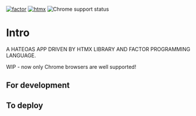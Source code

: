 [![factor](https://img.shields.io/badge/Factor-0.99-899264)](https://factorcode.org/)
[![htmx](https://img.shields.io/badge/htmx-1.9.11-3366CC.svg?logo=htmx)](https://htmx.org/)
![Chrome support status](https://img.shields.io/badge/tested_on-121+-4285F4.svg?logo=googlechrome)

# Intro
A HATEOAS APP DRIVEN BY HTMX LIBRARY AND FACTOR PROGRAMMING LANGUAGE.

WIP - now only Chrome browsers are well supported!

## For development

## To deploy
